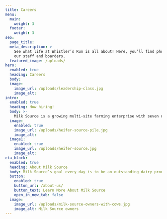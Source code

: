 ```yaml
---
title: Careers
menu:
  main:
    weight: 3
  footer:
    weight: 3
seo:
  page_title:
  meta_description: >-
    See what life at Whistler’s Run is all about! Here, you’ll find photos from
    our staff and boarders.
  featured_image: /uploads/
hero:
  enabled: true
  heading: Careers
  body: 
  image:
    image_url: /uploads/leadership-class.jpg
    image_alt: 
intro:
  enabled: true
  heading: How hiring!
  body: >-
    Milk Source is a growing multi-site farming enterprise with seven dairy farms, a calf farm, a heifer-raising facility and 22,000 acres. We strive to provide a safe work environment for our employees and optimal stewardship to the land.
  image:
    enabled: true
    image_url: /uploads/heifer-source-pile.jpg
    image_alt:
  image1:
    enabled: true
    image_url: /uploads/heifer-source.jpg
    image_alt:
cta_block:
  enabled: true
  heading: About Milk Source
  body: Milk Source’s goal every day is to be an outstanding dairy producer through quality care of animals, sustainable practices, environmental accountability and constant attention to detail. We are proud of our honest and considerate work force, and have earned a reputation as an outstanding place to work.
  button:
    enabled: true
    button_url: /about-us/
    button_text: Learn More About Milk Source
    open_in_new_tab: false
  image:
    image_url: /uploads/milk-source-owners-with-cows.jpg
    image_alt: Milk Source owners
---
```

